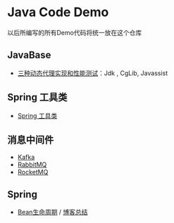 # Java Code Demo

以后所编写的所有Demo代码将统一放在这个仓库

## JavaBase

* [三种动态代理实现和性能测试](https://github.com/lgjlife/Java-Code-Demo/tree/master/Java-base/src/main/java/com/code/base/reflect)：Jdk , CgLib, Javassist 


## Spring 工具类
* [Spring 工具类](https://github.com/lgjlife/Java-Code-Demo/tree/master/spring-utils)
## 消息中间件
* [Kafka](https://github.com/lgjlife/Java-Code-Demo/tree/master/mq/kafka)
* [RabbitMQ](https://github.com/lgjlife/Java-Code-Demo/tree/master/mq/rabbitmq)
* [RocketMQ](https://github.com/lgjlife/Java-Code-Demo/tree/master/mq/rocketmq)

## Spring 

* [Bean生命周期](https://github.com/lgjlife/Java-Code-Demo/tree/master/SpringBoot/bean-life) / [博客总结](https://www.cnblogs.com/lgjlife/p/10664320.html)
